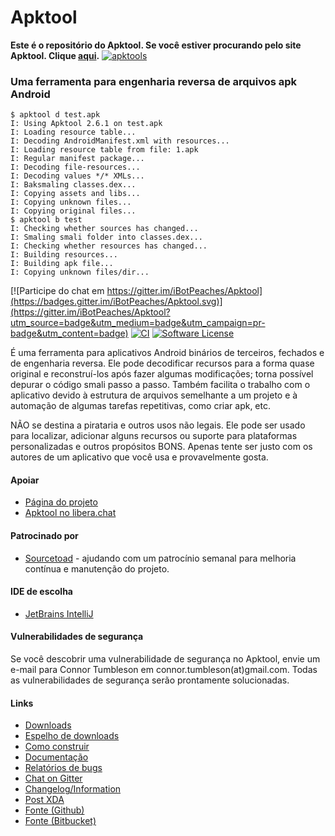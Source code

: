 # Apktool 
**Este é o repositório do Apktool. Se você estiver procurando pelo site Apktool. Clique [aqui](https://github.com/iBotPeaches/Apktool/tree/gh-pages).**
[![apktools](https://s3.amazonaws.com/github/ribbons/forkme_right_green_007200.png)](https://github.com/iBotPeaches/Apktool)

### Uma ferramenta para engenharia reversa de arquivos apk Android
```
$ apktool d test.apk
I: Using Apktool 2.6.1 on test.apk
I: Loading resource table...
I: Decoding AndroidManifest.xml with resources...
I: Loading resource table from file: 1.apk
I: Regular manifest package...
I: Decoding file-resources...
I: Decoding values */* XMLs...
I: Baksmaling classes.dex...
I: Copying assets and libs...
I: Copying unknown files...
I: Copying original files...
$ apktool b test
I: Checking whether sources has changed...
I: Smaling smali folder into classes.dex...
I: Checking whether resources has changed...
I: Building resources...
I: Building apk file...
I: Copying unknown files/dir...
```
[![Participe do chat em https://gitter.im/iBotPeaches/Apktool](https://badges.gitter.im/iBotPeaches/Apktool.svg)](https://gitter.im/iBotPeaches/Apktool?utm_source=badge&utm_medium=badge&utm_campaign=pr-badge&utm_content=badge)
[![CI](https://github.com/iBotPeaches/Apktool/actions/workflows/build.yml/badge.svg)](https://github.com/iBotPeaches/Apktool/actions/workflows/test.yml)
[![Software License](https://img.shields.io/badge/license-Apache%202.0-brightgreen.svg)](https://github.com/iBotPeaches/Apktool/blob/master/LICENSE)

É uma ferramenta para aplicativos Android binários de terceiros, fechados e de engenharia reversa. Ele pode decodificar recursos para a forma quase original e reconstruí-los após fazer algumas modificações; torna possível depurar o código smali passo a passo. Também facilita o trabalho com o aplicativo devido à estrutura de arquivos semelhante a um projeto e à automação de algumas tarefas repetitivas, como criar apk, etc.

NÃO se destina a pirataria e outros usos não legais. Ele pode ser usado para localizar, adicionar alguns recursos ou suporte para plataformas personalizadas e outros propósitos BONS. Apenas tente ser justo com os autores de um aplicativo que você usa e provavelmente gosta.

#### Apoiar
- [Página do projeto](https://ibotpeaches.github.io/Apktool/)
- [Apktool no libera.chat](https://web.libera.chat/)

#### Patrocinado por

* [Sourcetoad](https://www.sourcetoad.com/cool-tools/apktool/) - ajudando com um patrocínio semanal para melhoria contínua e manutenção do projeto.

#### IDE de escolha

* [JetBrains IntelliJ](https://www.jetbrains.com/idea/)

#### Vulnerabilidades de segurança

Se você descobrir uma vulnerabilidade de segurança no Apktool, envie um e-mail para Connor Tumbleson em connor.tumbleson(at)gmail.com. Todas as vulnerabilidades de segurança serão prontamente solucionadas.

#### Links
- [Downloads](https://bitbucket.org/iBotPeaches/apktool/downloads)
- [Espelho de downloads](https://connortumbleson.com/apktool/)
- [Como construir](https://ibotpeaches.github.io/Apktool/build/)
- [Documentação](https://ibotpeaches.github.io/Apktool/documentation/)
- [Relatórios de bugs](https://github.com/iBotPeaches/Apktool/issues)
- [Chat on Gitter](https://gitter.im/iBotPeaches/Apktool)
- [Changelog/Information](https://ibotpeaches.github.io/Apktool/changes/)
- [Post XDA](https://forum.xda-developers.com/t/util-dec-2-2020-apktool-tool-for-reverse-engineering-apk-files.1755243/)
- [Fonte (Github)](https://github.com/iBotPeaches/Apktool)
- [Fonte (Bitbucket)](https://bitbucket.org/iBotPeaches/apktool/)
